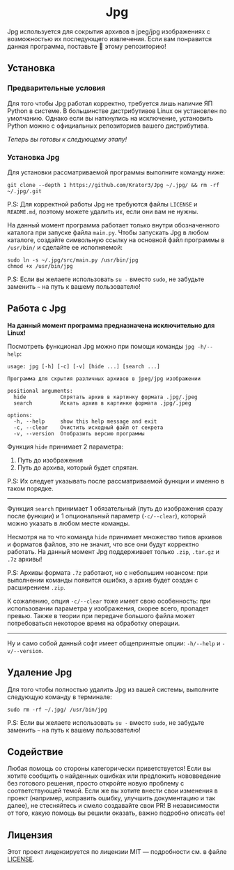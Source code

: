 <h1 align="center">Jpg</h1>

Jpg используется для сокрытия архивов в jpeg/jpg изображениях с возможностью их последующего извлечения.
Если вам понравится данная программа, поставьте :star2: этому репозиторию!

## Установка

### Предварительные условия
Для того чтобы Jpg работал корректно, требуется лишь наличие ЯП Python в системе.
В большинстве дистрибутивов Linux он установлен по умолчанию.
Однако если вы наткнулись на исключение, установить Python можно с официальных репозиториев вашего дистрибутива.

*Теперь вы готовы к следующему этапу!*

### Установка Jpg
Для установки рассматриваемой программы выполните команду ниже:
```shell
git clone --depth 1 https://github.com/Krator3/Jpg ~/.jpg/ && rm -rf ~/.jpg/.git
```
P.S: Для корректной работы Jpg не требуются файлы `LICENSE` и `README.md`, поэтому можете удалить их, если они вам не нужны.

На данный момент программа работает только внутри обозначенного каталога при запуске файла `main.py`.
Чтобы запускать Jpg в любом каталоге, создайте символьную ссылку на основной файл программы в `/usr/bin/` и сделайте ее исполняемой:
```shell
sudo ln -s ~/.jpg/src/main.py /usr/bin/jpg
chmod +x /usr/bin/jpg
```
P.S: Если вы желаете использовать `su -` вместо `sudo`, не забудьте заменить `~` на путь к вашему пользователю!

## Работа с Jpg
**На данный момент программа предназначена исключительно для Linux!**

Посмотреть функционал Jpg можно при помощи команды `jpg -h/--help`:
```shell
usage: jpg [-h] [-c] [-v] [hide ...] [search ...]

Программа для скрытия различных архивов в jpeg/jpg изображении

positional arguments:
  hide           Спрятать архив в картинку формата .jpg/.jpeg
  search         Искать архив в картинке формата .jpg/.jpeg

options:
  -h, --help     show this help message and exit
  -c, --clear    Очистить исходный файл от секрета
  -v, --version  Отобразить версию программы
```

Функция `hide` принимает 2 параметра:
1. Путь до изображения
2. Путь до архива, который будет спрятан.

P.S: Их следует указывать после рассматриваемой функции и именно в таком порядке.

---

Функция `search` принимает 1 обязательный (путь до изображения сразу после функции) и 1 опциональный параметр (`-c/--clear`), который можно указать в любом месте команды.

Несмотря на то что команда `hide` принимает множество типов архивов и форматов файлов, это не значит, что все они будут корректно работать.
На данный момент Jpg поддерживает только `.zip`, `.tar.gz` и `.7z` архивы!

P.S: Архивы формата `.7z` работают, но с небольшим нюансом: при выполнении команды появится ошибка, а архив будет создан с расширением `.zip`.

К сожалению, опция `-c/--clear` тоже имеет свою особенность: при использовании параметра у изображения, скорее всего, пропадет превью.
Также в теории при передаче большого файла может потребоваться некоторое время на обработку операции.

---

Ну и само собой данный софт имеет общепринятые опции: `-h/--help` и `-v/--version`.

## Удаление Jpg
Для того чтобы полностью удалить Jpg из вашей системы, выполните следующую команду в терминале:
```shell
sudo rm -rf ~/.jpg/ /usr/bin/jpg
```
P.S: Если вы желаете использовать `su -` вместо `sudo`, не забудьте заменить `~` на путь к вашему пользователю!

## Содействие
Любая помощь со стороны категорически приветствуется!
Если вы хотите сообщить о найденных ошибках или предложить нововведение без готового решения, просто откройте новую проблему с соответствующей темой.
Если же вы хотите внести свои изменения в проект (например, исправить ошибку, улучшить документацию и так далее), не стесняйтесь и смело создавайте свои PR!
В независимости от того, какую помощь вы решили оказать, важно подробно описать ее!

## Лицензия
Этот проект лицензируется по лицензии MIT — подробности см. в файле [LICENSE](LICENSE).
